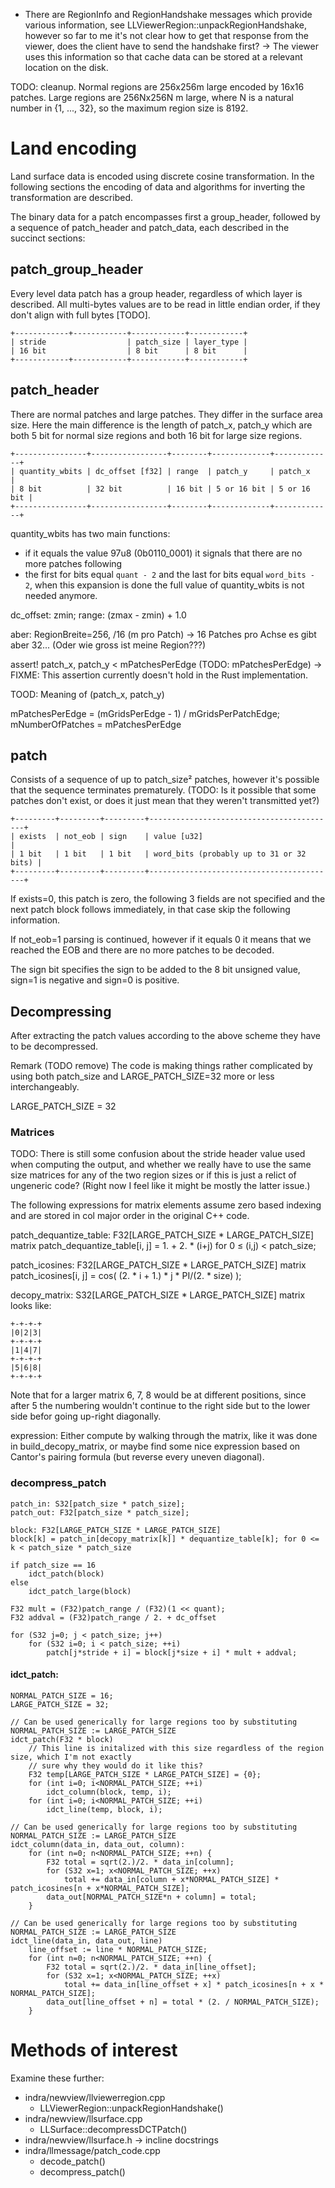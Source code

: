 - There are RegionInfo and RegionHandshake messages which provide various information,
  see LLViewerRegion::unpackRegionHandshake, however so far to me it's not clear how to
  get that response from the viewer, does the client have to send the handshake first?
  → The viewer uses this information so that cache data can be stored at a relevant
    location on the disk.

TODO: cleanup.
Normal regions are 256x256m large encoded by 16x16 patches.
Large regions are 256Nx256N m large, where N is a natural number in {1, ..., 32}, so the
maximum region size is 8192.

# Land encoding
Land surface data is encoded using discrete cosine transformation.
In the following sections the encoding of data and algorithms for inverting the transformation are described.

The binary data for a patch encompasses first a group_header, followed by a sequence of patch_header and patch_data, each described in the succinct sections:

## patch_group_header
Every level data patch has a group header, regardless of which layer is described.
All multi-bytes values are to be read in little endian order, if they don't align with full bytes [TODO].

```
+------------+------------+------------+------------+
| stride                  | patch_size | layer_type |
| 16 bit                  | 8 bit      | 8 bit      |
+------------+------------+------------+------------+
```

## patch_header

There are normal patches and large patches. They differ in the surface area size. Here
the main difference is the length of patch_x, patch_y which are both 5 bit for normal
size regions and both 16 bit for large size regions.

```
+----------------+-----------------+--------+-------------+-------------+
| quantity_wbits | dc_offset [f32] | range  | patch_y     | patch_x     |
| 8 bit          | 32 bit          | 16 bit | 5 or 16 bit | 5 or 16 bit |
+----------------+-----------------+--------+-------------+-------------+
```

quantity_wbits has two main functions:

- if it equals the value 97u8 (0b0110_0001) it signals that there are no more patches following
- the first for bits equal `quant - 2` and the last for bits equal `word_bits - 2`, when this
  expansion is done the full value of quantity_wbits is not needed anymore.

dc_offset: zmin;
range: (zmax - zmin) + 1.0

aber: RegionBreite=256, /16 (m pro Patch) → 16 Patches pro Achse es gibt aber 32... (Oder wie gross ist meine Region???)

assert! patch_x, patch_y < mPatchesPerEdge (TODO: mPatchesPerEdge)
→ FIXME: This assertion currently doesn't hold in the Rust implementation.

TOOD: Meaning of (patch_x, patch_y)

mPatchesPerEdge = (mGridsPerEdge - 1) / mGridsPerPatchEdge;
mNumberOfPatches = mPatchesPerEdge

## patch
Consists of a sequence of up to patch_size² patches, however it's possible that the sequence
terminates prematurely. (TODO: Is it possible that some patches don't exist, or does it just
mean that they weren't transmitted yet?)

```
+---------+---------+---------+------------------------------------------+
| exists  | not_eob | sign    | value [u32]                              |
| 1 bit   | 1 bit   | 1 bit   | word_bits (probably up to 31 or 32 bits) |
+---------+---------+---------+------------------------------------------+
```

If exists=0, this patch is zero, the following 3 fields are not specified and the next patch block follows immediately, in that case skip the following information.

If not_eob=1 parsing is continued, however if it equals 0 it means that we reached the EOB and there
are no more patches to be decoded.

The sign bit specifies the sign to be added to the 8 bit unsigned value, sign=1 is negative and sign=0 is positive.

## Decompressing
After extracting the patch values according to the above scheme they have to be decompressed.

Remark (TODO remove) The code is making things rather complicated by using both patch_size and LARGE_PATCH_SIZE=32 more or less
interchangeably.

LARGE_PATCH_SIZE = 32

### Matrices
TODO: There is still some confusion about the stride header value used when computing the output, and whether we really have to use the same size matrices for any of the two region sizes or if this is just a relict of ungeneric code? (Right now I feel like it might be mostly the latter issue.)

The following expressions for matrix elements assume zero based indexing and are stored in col major order in the original C++ code.

patch_dequantize_table: F32[LARGE_PATCH_SIZE * LARGE_PATCH_SIZE] matrix
patch_dequantize_table[i, j] = 1. + 2. * (i+j) for 0 ≤ (i,j) < patch_size;

patch_icosines: F32[LARGE_PATCH_SIZE * LARGE_PATCH_SIZE] matrix
patch_icosines[i, j] = cos( (2. * i + 1.) * j * PI/(2. * size) );

decopy_matrix: S32[LARGE_PATCH_SIZE * LARGE_PATCH_SIZE] matrix
looks like:
```text
+-+-+-+
|0|2|3|
+-+-+-+
|1|4|7|
+-+-+-+
|5|6|8|
+-+-+-+
```

Note that for a larger matrix 6, 7, 8 would be at different positions, since after 5 the numbering wouldn't continue to the right side but to the lower side befor going up-right diagonally.

expression: Either compute by walking through the matrix, like it was done in build_decopy_matrix, or maybe find some nice expression based on Cantor's pairing formula (but reverse every uneven diagonal).

### decompress_patch
```text
patch_in: S32[patch_size * patch_size];
patch_out: F32[patch_size * patch_size];

block: F32[LARGE_PATCH_SIZE * LARGE_PATCH_SIZE]
block[k] = patch_in[decopy_matrix[k]] * dequantize_table[k]; for 0 <= k < patch_size * patch_size

if patch_size == 16
    idct_patch(block)
else
    idct_patch_large(block) 

F32 mult = (F32)patch_range / (F32)(1 << quant);
F32 addval = (F32)patch_range / 2. + dc_offset

for (S32 j=0; j < patch_size; j++)
    for (S32 i=0; i < patch_size; ++i)
        patch[j*stride + i] = block[j*size + i] * mult + addval;
```

#### idct_patch:

```text
NORMAL_PATCH_SIZE = 16;
LARGE_PATCH_SIZE = 32;

// Can be used generically for large regions too by substituting NORMAL_PATCH_SIZE := LARGE_PATCH_SIZE
idct_patch(F32 * block)
    // This line is initalized with this size regardless of the region size, which I'm not exactly
    // sure why they would do it like this?
    F32 temp[LARGE_PATCH_SIZE * LARGE_PATCH_SIZE] = {0};
    for (int i=0; i<NORMAL_PATCH_SIZE; ++i)
        idct_column(block, temp, i);
    for (int i=0; i<NORMAL_PATCH_SIZE; ++i)
        idct_line(temp, block, i);

// Can be used generically for large regions too by substituting NORMAL_PATCH_SIZE := LARGE_PATCH_SIZE
idct_column(data_in, data_out, column):
    for (int n=0; n<NORMAL_PATCH_SIZE; ++n) {
        F32 total = sqrt(2.)/2. * data_in[column];
        for (S32 x=1; x<NORMAL_PATCH_SIZE; ++x)
            total += data_in[column + x*NORMAL_PATCH_SIZE] * patch_icosines[n + x*NORMAL_PATCH_SIZE];
        data_out[NORMAL_PATCH_SIZE*n + column] = total;
    }

// Can be used generically for large regions too by substituting NORMAL_PATCH_SIZE := LARGE_PATCH_SIZE
idct_line(data_in, data_out, line)
    line_offset := line * NORMAL_PATCH_SIZE;
    for (int n=0; n<NORMAL_PATCH_SIZE; ++n) {
        F32 total = sqrt(2.)/2. * data_in[line_offset];
        for (S32 x=1; x<NORMAL_PATCH_SIZE; ++x)
            total += data_in[line_offset + x] * patch_icosines[n + x * NORMAL_PATCH_SIZE];
        data_out[line_offset + n] = total * (2. / NORMAL_PATCH_SIZE);
    }
```

# Methods of interest

Examine these further:


- indra/newview/llviewerregion.cpp
  - LLViewerRegion::unpackRegionHandshake()
- indra/newview/llsurface.cpp
  - LLSurface::decompressDCTPatch()
- indra/newview/llsurface.h
  → incline docstrings
- indra/llmessage/patch_code.cpp
  - decode_patch()
  - decompress_patch()

